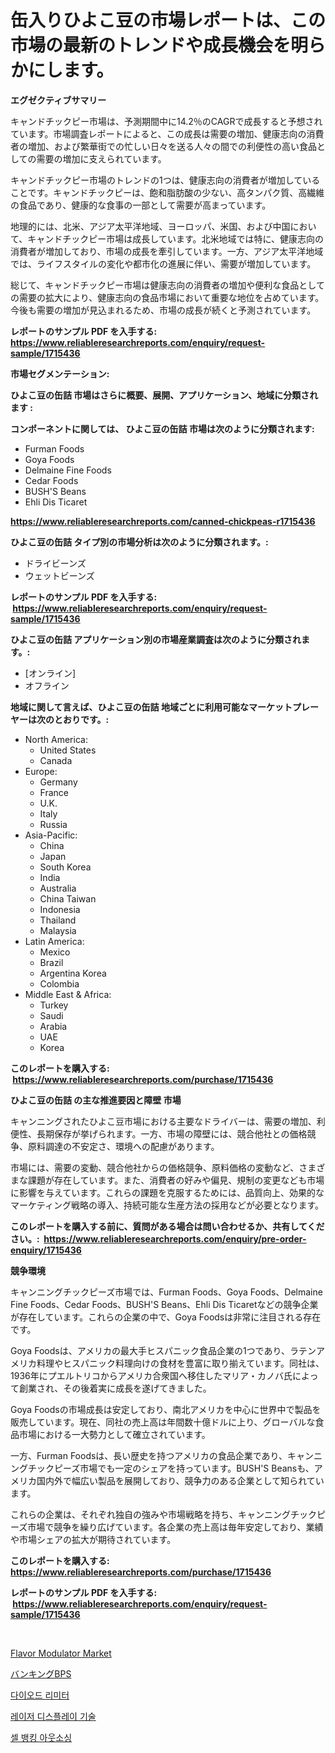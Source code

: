 <p><h1>缶入りひよこ豆の市場レポートは、この市場の最新のトレンドや成長機会を明らかにします。</h1></p><p><strong>エグゼクティブサマリー</strong></p>
<p><p>キャンドチックピー市場は、予測期間中に14.2％のCAGRで成長すると予想されています。市場調査レポートによると、この成長は需要の増加、健康志向の消費者の増加、および繁華街での忙しい日々を送る人々の間での利便性の高い食品としての需要の増加に支えられています。</p><p>キャンドチックピー市場のトレンドの1つは、健康志向の消費者が増加していることです。キャンドチックピーは、飽和脂肪酸の少ない、高タンパク質、高繊維の食品であり、健康的な食事の一部として需要が高まっています。</p><p>地理的には、北米、アジア太平洋地域、ヨーロッパ、米国、および中国において、キャンドチックピー市場は成長しています。北米地域では特に、健康志向の消費者が増加しており、市場の成長を牽引しています。一方、アジア太平洋地域では、ライフスタイルの変化や都市化の進展に伴い、需要が増加しています。</p><p>総じて、キャンドチックピー市場は健康志向の消費者の増加や便利な食品としての需要の拡大により、健康志向の食品市場において重要な地位を占めています。今後も需要の増加が見込まれるため、市場の成長が続くと予測されています。</p></p>
<p><strong>レポートのサンプル PDF を入手する: <a href="https://www.reliableresearchreports.com/enquiry/request-sample/1715436">https://www.reliableresearchreports.com/enquiry/request-sample/1715436</a></strong></p>
<p><strong>市場セグメンテーション:</strong></p>
<p><strong> ひよこ豆の缶詰 市場はさらに概要、展開、アプリケーション、地域に分類されます :</strong></p>
<p><strong>コンポーネントに関しては、 ひよこ豆の缶詰 市場は次のように分類されます: &nbsp;</strong></p>
<p><ul><li>Furman Foods</li><li>Goya Foods</li><li>Delmaine Fine Foods</li><li>Cedar Foods</li><li>BUSH'S Beans</li><li>Ehli Dis Ticaret</li></ul></p>
<p><strong><a href="https://www.reliableresearchreports.com/canned-chickpeas-r1715436">https://www.reliableresearchreports.com/canned-chickpeas-r1715436</a></strong></p>
<p><strong> ひよこ豆の缶詰 タイプ別の市場分析は次のように分類されます。:</strong></p>
<p><ul><li>ドライビーンズ</li><li>ウェットビーンズ</li></ul></p>
<p><strong>レポートのサンプル PDF を入手する: &nbsp;<a href="https://www.reliableresearchreports.com/enquiry/request-sample/1715436">https://www.reliableresearchreports.com/enquiry/request-sample/1715436</a></strong></p>
<p><strong> ひよこ豆の缶詰 アプリケーション別の市場産業調査は次のように分類されます。:</strong></p>
<p><ul><li>[オンライン]</li><li>オフライン</li></ul></p>
<p><strong>地域に関して言えば、ひよこ豆の缶詰 地域ごとに利用可能なマーケットプレーヤーは次のとおりです。:</strong></p>
<p><ul>
    <li>
        North America:
        <ul>
            <li>United States</li>
            <li>Canada</li>
        </ul>
    </li>
    <li>
        Europe:
        <ul>
            <li>Germany</li>
            <li>France</li>
            <li>U.K.</li>
            <li>Italy</li>
            <li>Russia</li>
        </ul>
    </li>
    <li>
        Asia-Pacific:
        <ul>
            <li>China</li>
            <li>Japan</li>
            <li>South Korea</li>
            <li>India</li>
            <li>Australia</li>
            <li>China Taiwan</li>
            <li>Indonesia</li>
            <li>Thailand</li>
            <li>Malaysia</li>
        </ul>
    </li>
    <li>
        Latin America:
        <ul>
            <li>Mexico</li>
            <li>Brazil</li>
            <li>Argentina Korea</li>
            <li>Colombia</li>
        </ul>
    </li>
    <li>
        Middle East & Africa:
        <ul>
            <li>Turkey</li>
            <li>Saudi</li>
            <li>Arabia</li>
            <li>UAE</li>
            <li>Korea</li>
        </ul>
    </li>
    </ul></p>
<p><strong>このレポートを購入する: &nbsp;<a href="https://www.reliableresearchreports.com/purchase/1715436">https://www.reliableresearchreports.com/purchase/1715436</a></strong></p>
<p><strong>ひよこ豆の缶詰 の主な推進要因と障壁 市場</strong></p>
<p><p>キャンニングされたひよこ豆市場における主要なドライバーは、需要の増加、利便性、長期保存が挙げられます。一方、市場の障壁には、競合他社との価格競争、原料調達の不安定さ、環境への配慮があります。</p><p>市場には、需要の変動、競合他社からの価格競争、原料価格の変動など、さまざまな課題が存在しています。また、消費者の好みや偏見、規制の変更なども市場に影響を与えています。これらの課題を克服するためには、品質向上、効果的なマーケティング戦略の導入、持続可能な生産方法の採用などが必要となります。</p></p>
<p><strong>このレポートを購入する前に、質問がある場合は問い合わせるか、共有してください。:&nbsp; <a href="https://www.reliableresearchreports.com/enquiry/pre-order-enquiry/1715436">https://www.reliableresearchreports.com/enquiry/pre-order-enquiry/1715436</a></strong></p>
<p><strong>競争環境</strong></p>
<p><p>キャンニングチックピーズ市場では、Furman Foods、Goya Foods、Delmaine Fine Foods、Cedar Foods、BUSH'S Beans、Ehli Dis Ticaretなどの競争企業が存在しています。これらの企業の中で、Goya Foodsは非常に注目される存在です。 </p><p>Goya Foodsは、アメリカの最大手ヒスパニック食品企業の1つであり、ラテンアメリカ料理やヒスパニック料理向けの食材を豊富に取り揃えています。同社は、1936年にプエルトリコからアメリカ合衆国へ移住したマリア・カノバ氏によって創業され、その後着実に成長を遂げてきました。 </p><p>Goya Foodsの市場成長は安定しており、南北アメリカを中心に世界中で製品を販売しています。現在、同社の売上高は年間数十億ドルに上り、グローバルな食品市場における一大勢力として確立されています。 </p><p>一方、Furman Foodsは、長い歴史を持つアメリカの食品企業であり、キャンニングチックピーズ市場でも一定のシェアを持っています。BUSH'S Beansも、アメリカ国内外で幅広い製品を展開しており、競争力のある企業として知られています。</p><p>これらの企業は、それぞれ独自の強みや市場戦略を持ち、キャンニングチックピーズ市場で競争を繰り広げています。各企業の売上高は毎年安定しており、業績や市場シェアの拡大が期待されています。</p></p>
<p><strong>このレポートを購入する: &nbsp; <a href="https://www.reliableresearchreports.com/purchase/1715436">https://www.reliableresearchreports.com/purchase/1715436</a></strong></p>
<p><strong>レポートのサンプル PDF を入手する: &nbsp;<a href="https://www.reliableresearchreports.com/enquiry/request-sample/1715436">https://www.reliableresearchreports.com/enquiry/request-sample/1715436</a></strong><strong></strong></p>
<p>&nbsp;</p>
<p><p><a href="https://github.com/jsmusil/Market-Research-Report-List-2/blob/main/flavor-modulator-market.md">Flavor Modulator Market</a></p><p><a href="https://medium.com/@joanacasper14/%E9%8A%80%E8%A1%8Cbps%E5%B8%82%E5%A0%B4%E3%82%A4%E3%83%B3%E3%82%B5%E3%82%A4%E3%83%88-%E5%B8%82%E5%A0%B4%E5%8B%95%E5%90%91-%E6%88%90%E9%95%B7-2024%E5%B9%B4%E3%81%8B%E3%82%892031%E5%B9%B4%E3%81%AE%E4%BA%88%E6%B8%AC-09c735645ede">バンキングBPS</a></p><p><a href="https://medium.com/@tomienow676/%EB%8B%A4%EC%9D%B4%EC%98%A4%EB%93%9C-%EC%A0%9C%ED%95%9C%EA%B8%B0-%EC%8B%9C%EC%9E%A5-%EC%A1%B0%EC%82%AC-%EB%B3%B4%EA%B3%A0%EC%84%9C-%EA%B7%B8-%EC%97%AD%EC%82%AC-%EB%B0%8F-2024%EB%85%84%EB%B6%80%ED%84%B0-2031%EB%85%84%EA%B9%8C%EC%A7%80%EC%9D%98-%EC%98%88%EC%B8%A1-a1afecca6cfc">다이오드 리미터</a></p><p><a href="https://github.com/vsn7qpua81q/Market-Research-Report-List-1/blob/main/535934417164.md">레이저 디스플레이 기술</a></p><p><a href="https://github.com/trmesnao7959541/Market-Research-Report-List-1/blob/main/155254217163.md">셀 뱅킹 아웃소싱</a></p></p>